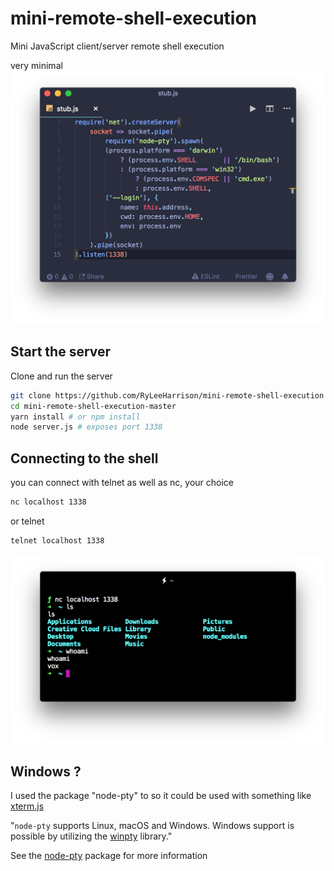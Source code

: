 
# mini-remote-shell-execution
Mini JavaScript client/server remote shell execution


very minimal
![code](/code.png?raw=true)

## Start the server

Clone and run the server

```sh
git clone https://github.com/RyLeeHarrison/mini-remote-shell-execution
cd mini-remote-shell-execution-master
yarn install # or npm install
node server.js # exposes port 1338
```

## Connecting to the shell
you can connect with telnet as well as nc, your choice 
```sh
nc localhost 1338
```
or telnet
```sh
telnet localhost 1338
```

![code](/shell.png?raw=true)


## Windows ?
I used the package "node-pty" to so it could be used with something like [xterm.js](https://github.com/sourcelair/xterm.js)

"`node-pty` supports Linux, macOS and Windows. Windows support is possible by utilizing the [winpty](https://github.com/rprichard/winpty) library."

See the [node-pty](https://www.npmjs.com/package/node-pty) package for more information 